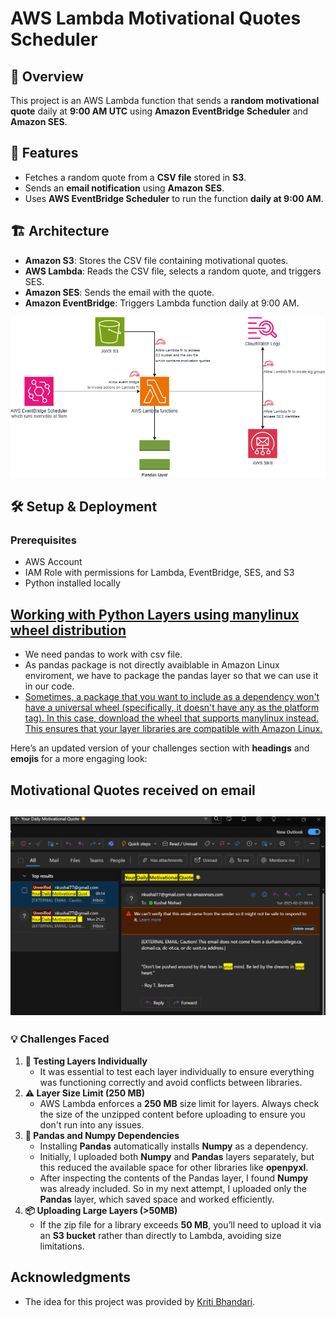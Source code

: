 # AWS Lambda Motivational Quotes Scheduler

## 📌 Overview
This project is an AWS Lambda function that sends a **random motivational quote** daily at **9:00 AM UTC** using **Amazon EventBridge Scheduler** and **Amazon SES**.

## 🚀 Features
- Fetches a random quote from a **CSV file** stored in **S3**.
- Sends an **email notification** using **Amazon SES**.
- Uses **AWS EventBridge Scheduler** to run the function **daily at 9:00 AM**.

## 🏗 Architecture
- **Amazon S3**: Stores the CSV file containing motivational quotes.
- **AWS Lambda**: Reads the CSV file, selects a random quote, and triggers SES.
- **Amazon SES**: Sends the email with the quote.
- **Amazon EventBridge**: Triggers Lambda function daily at 9:00 AM.

![Architecture Diagram](docs/Architecture_Diagram.png)

## 🛠 Setup & Deployment
### Prerequisites
- AWS Account
- IAM Role with permissions for Lambda, EventBridge, SES, and S3
- Python installed locally

## [Working with Python Layers using manylinux wheel distribution](docs/WorkingWithPythonLayers.md)
- We need pandas to work with csv file.
- As pandas package is not directly avaiblable in Amazon Linux enviroment, we have to package the pandas layer so that we can use it in our code.
- [Sometimes, a package that you want to include as a dependency won't have a universal wheel (specifically, it doesn't have any as the platform tag). In this case, download the wheel that supports manylinux instead. This ensures that your layer libraries are compatible with Amazon Linux.](https://docs.aws.amazon.com/lambda/latest/dg/python-layers.html#python-layer-manylinux)

Here’s an updated version of your challenges section with **headings** and **emojis** for a more engaging look:

## Motivational Quotes received on email
![Output](docs/OutputEmail.png)
---

### 💡 **Challenges Faced**
1. **🧪 Testing Layers Individually**
   - It was essential to test each layer individually to ensure everything was functioning correctly and avoid conflicts between libraries.
2. **⚠️ Layer Size Limit (250 MB)**
   - AWS Lambda enforces a **250 MB** size limit for layers. Always check the size of the unzipped content before uploading to ensure you don't run into any issues.
3. **🔄 Pandas and Numpy Dependencies**
   - Installing **Pandas** automatically installs **Numpy** as a dependency.
   - Initially, I uploaded both **Numpy** and **Pandas** layers separately, but this reduced the available space for other libraries like **openpyxl**.
   - After inspecting the contents of the Pandas layer, I found **Numpy** was already included. So in my next attempt, I uploaded only the **Pandas** layer, which saved space and worked efficiently.
4. **📦 Uploading Large Layers (>50MB)**
   - If the zip file for a library exceeds **50 MB**, you’ll need to upload it via an **S3 bucket** rather than directly to Lambda, avoiding size limitations.

## Acknowledgments
- The idea for this project was provided by [Kriti Bhandari](https://www.linkedin.com/in/kritibhandari/).
